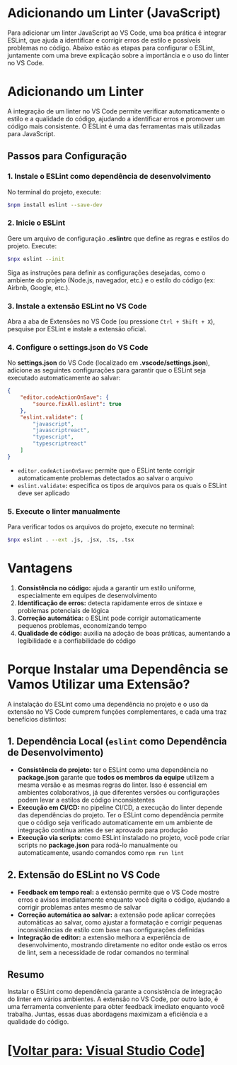 # Adicionando um Linter (JavaScript)

Para adicionar um linter JavaScript ao VS Code, uma boa prática é integrar ESLint, que ajuda a identificar e corrigir erros de estilo e possíveis problemas no código. Abaixo estão as etapas para configurar o ESLint, juntamente com uma breve explicação sobre a importância e o uso do linter no VS Code.

# Adicionando um Linter

A integração de um linter no VS Code permite verificar automaticamente o estilo e a qualidade do código, ajudando a identificar erros e promover um código mais consistente. O ESLint é uma das ferramentas mais utilizadas para JavaScript.

## Passos para Configuração

### 1. Instale o ESLint como dependência de desenvolvimento

No terminal do projeto, execute:

```Bash
$npm install eslint --save-dev
```

### 2. Inicie o ESLint

Gere um arquivo de configuração **.eslintrc** que define as regras e estilos do projeto. Execute:

```Bash
$npx eslint --init
```

Siga as instruções para definir as configurações desejadas, como o ambiente do projeto (Node.js, navegador, etc.) e o estilo do código (ex: Airbnb, Google, etc.).

### 3. Instale a extensão ESLint no VS Code

Abra a aba de Extensões no VS Code (ou pressione `Ctrl + Shift + X`), pesquise por ESLint e instale a extensão oficial.

### 4. Configure o settings.json do VS Code

No **settings.json** do VS Code (localizado em **.vscode/settings.json**), adicione as seguintes configurações para garantir que o ESLint seja executado automaticamente ao salvar:

```JSON
{
    "editor.codeActionOnSave": {
        "source.fixAll.eslint": true
    },
    "eslint.validate": [
        "javascript",
        "javascriptreact",
        "typescript",
        "typescriptreact"
    ]
}
```

- `editor.codeActionOnSave`**:** permite que o ESLint tente corrigir automaticamente problemas detectados ao salvar o arquivo
- `eslint.validate`**:** especifica os tipos de arquivos para os quais o ESLint deve ser aplicado

### 5. Execute o linter manualmente

Para verificar todos os arquivos do projeto, execute no terminal:

```Bash
$npx eslint . --ext .js, .jsx, .ts, .tsx
```

# Vantagens

1. **Consistência no código:** ajuda a garantir um estilo uniforme, especialmente em equipes de desenvolvimento
2. **Identificação de erros:** detecta rapidamente erros de sintaxe e problemas potenciais de lógica
3. **Correção automática:** o ESLint pode corrigir automaticamente pequenos problemas, economizando tempo
4. **Qualidade de código:** auxilia na adoção de boas práticas, aumentando a legibilidade e a confiabilidade do código

# Porque Instalar uma Dependência se Vamos Utilizar uma Extensão?

A instalação do ESLint como uma dependência no projeto e o uso da extensão no VS Code cumprem funções complementares, e cada uma traz benefícios distintos:

## 1. Dependência Local (`eslint` como Dependência de Desenvolvimento)

- **Consistência do projeto:** ter o ESLint como uma dependência no **package.json** garante que **todos os membros da equipe** utilizem a mesma versão e as mesmas regras do linter. Isso é essencial em ambientes colaborativos, já que diferentes versões ou configurações podem levar a estilos de código inconsistentes
- **Execução em CI/CD:** no pipeline CI/CD, a execução do linter depende das dependências do projeto. Ter o ESLint como dependência permite que o código seja verificado automaticamente em um ambiente de integração contínua antes de ser aprovado para produção
- **Execução via scripts:** como ESLint instalado no projeto, você pode criar scripts no **package.json** para rodá-lo manualmente ou automaticamente, usando comandos como `npm run lint`

## 2. Extensão do ESLint no VS Code

- **Feedback em tempo real:** a extensão permite que o VS Code mostre erros e avisos imediatamente enquanto você digita o código, ajudando a corrigir problemas antes mesmo de salvar
- **Correção automática ao salvar:** a extensão pode aplicar correções automáticas ao salvar, como ajustar a formatação e corrigir pequenas inconsistências de estilo com base nas configurações definidas
- **Integração de editor:** a extensão melhora a experiência de desenvolvimento, mostrando diretamente no editor onde estão os erros de lint, sem a necessidade de rodar comandos no terminal

## Resumo

Instalar o ESLint como dependência garante a consistência de integração do linter em vários ambientes. A extensão no VS Code, por outro lado, é uma ferramenta conveniente para obter feedback imediato enquanto você trabalha. Juntas, essas duas abordagens maximizam a eficiência e a qualidade do código.

# [[Voltar para: Visual Studio Code]](./1-vs-code.md)